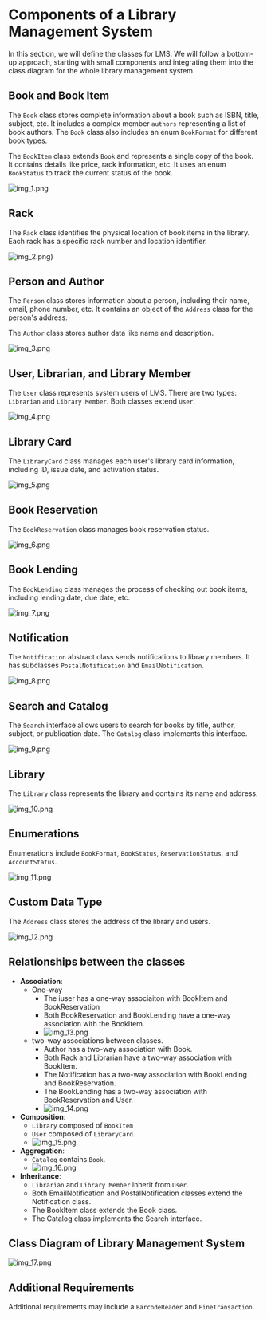 # Components of a Library Management System

In this section, we will define the classes for LMS. We will follow a bottom-up approach, starting with small components and integrating them into the class diagram for the whole library management system.

## Book and Book Item

The `Book` class stores complete information about a book such as ISBN, title, subject, etc. It includes a complex member `authors` representing a list of book authors. The `Book` class also includes an enum `BookFormat` for different book types.

The `BookItem` class extends `Book` and represents a single copy of the book. It contains details like price, rack information, etc. It uses an enum `BookStatus` to track the current status of the book.

![img_1.png](img_1.png)
## Rack

The `Rack` class identifies the physical location of book items in the library. Each rack has a specific rack number and location identifier.

![img_2.png](img_2.png))

## Person and Author

The `Person` class stores information about a person, including their name, email, phone number, etc. It contains an object of the `Address` class for the person's address.

The `Author` class stores author data like name and description.

![img_3.png](img_3.png)

## User, Librarian, and Library Member

The `User` class represents system users of LMS. There are two types: `Librarian` and `Library Member`. Both classes extend `User`.

![img_4.png](img_4.png)
## Library Card

The `LibraryCard` class manages each user's library card information, including ID, issue date, and activation status.

![img_5.png](img_5.png)

## Book Reservation

The `BookReservation` class manages book reservation status.

![img_6.png](img_6.png)

## Book Lending

The `BookLending` class manages the process of checking out book items, including lending date, due date, etc.

![img_7.png](img_7.png)

## Notification

The `Notification` abstract class sends notifications to library members. It has subclasses `PostalNotification` and `EmailNotification`.

![img_8.png](img_8.png)

## Search and Catalog

The `Search` interface allows users to search for books by title, author, subject, or publication date. The `Catalog` class implements this interface.

![img_9.png](img_9.png)

## Library

The `Library` class represents the library and contains its name and address.

![img_10.png](img_10.png)

## Enumerations

Enumerations include `BookFormat`, `BookStatus`, `ReservationStatus`, and `AccountStatus`.

![img_11.png](img_11.png)

## Custom Data Type

The `Address` class stores the address of the library and users.

![img_12.png](img_12.png)

## Relationships between the classes

- **Association**: 
  - One-way
    - The iuser has a one-way associaiton with BookItem and BookReservation
    - Both BookReservation and BookLending have a one-way association with the BookItem.
    - ![img_13.png](img_13.png)
  - two-way associations between classes.
    - Author has a two-way association with Book.
    - Both Rack and Librarian have a two-way association with BookItem.
    - The Notification has a two-way association with BookLending and BookReservation.
    - The BookLending has a two-way association with BookReservation and User.
    - ![img_14.png](img_14.png)
- **Composition**: 
  - `Library` composed of `BookItem` 
  -  `User` composed of `LibraryCard`.
  - ![img_15.png](img_15.png)
- **Aggregation**: 
  - `Catalog` contains `Book`.
  - ![img_16.png](img_16.png)
- **Inheritance**: 
  - `Librarian` and `Library Member` inherit from `User`.
  - Both EmailNotification and PostalNotification classes extend the Notification class.
  - The BookItem class extends the Book class.
  - The Catalog class implements the Search interface.
    
    
    
## Class Diagram of Library Management System
![img_17.png](img_17.png)
## Additional Requirements

Additional requirements may include a `BarcodeReader` and `FineTransaction`.

